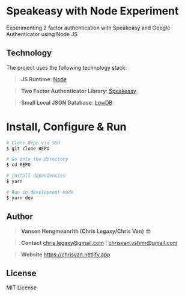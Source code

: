 # Speakeasy with Node Experiment

Experimenting 2 factor authentication with Speakeasy and Google Authenticator using Node JS

## Technology

The project uses the following technology stack:

> **JS Runtime**: [Node](https://nodejs.org/en/)

> **Two Factor Authenticator Library**: [Speakeasy](https://github.com/speakeasyjs/speakeasy) 

> **Small Local JSON Database**: [LowDB](https://github.com/typicode/lowdb)  

# Install, Configure & Run

```bash
# Clone Repo via SSH
$ git clone REPO

# Go into the directory
$ cd REPO

# Install dependencies
$ yarn

# Run in development mode
$ yarn dev
```

## Author

> **Vansen Hengmeanrith (Chris Legaxy/Chris Van)** 😎  

> **Contact** chris.legaxy@gmail.com | chrisvan.vshmr@gmail.com  

> **Website** https://chrisvan.netlify.app  

## License

MIT License  

